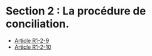 # Section 2 : La procédure de conciliation.

* [Article R1-2-9](./LEGIARTI000006466128.md)
* [Article R1-2-10](./LEGIARTI000006466130.md)

